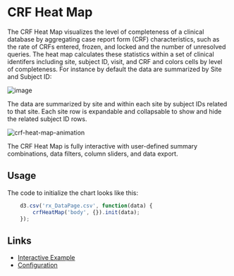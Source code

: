 # CRF Heat Map
The CRF Heat Map visualizes the level of completeness of a clinical database by aggregating case report form (CRF) characteristics, such as the rate of CRFs entered, frozen, and locked and the number of unresolved queries.
The heat map calculates these statistics within a set of clinical identifers including site, subject ID, visit, and CRF and colors cells by level of completeness.
For instance by default the data are summarized by Site and Subject ID:

![image](https://user-images.githubusercontent.com/5428548/43221882-48b9d23a-901c-11e8-9332-e0bc11984fd5.png)

The data are summarized by site and within each site by subject IDs related to that site.
Each site row is expandable and collapsable to show and hide the related subject ID rows.

![crf-heat-map-animation](https://user-images.githubusercontent.com/5428548/43276664-74a82376-90d3-11e8-8f5a-c11e7e5a94d9.gif)

The CRF Heat Map is fully interactive with user-defined summary combinations, data filters, column sliders, and data export.

## Usage
The code to initialize the chart looks like this:

```javascript
    d3.csv('rx_DataPage.csv', function(data) {
        crfHeatMap('body', {}).init(data);
    });
```

## Links
- [Interactive Example](https://rawgit.com/RhoInc/crf-heat-map/master/build/test-page/index.html)
- [Configuration](https://github.com/RhoInc/crf-heat-map/wiki/Configuration)
